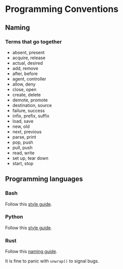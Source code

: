 # Programming Conventions

## Naming

### Terms that go together

- absent, present
- acquire, release
- actual, desired
- add, remove
- after, before
- agent, controller
- allow, deny
- close, open
- create, delete
- demote, promote
- destination, source
- failure, success
- infix, prefix, suffix
- load, save
- new, old
- next, previous
- parse, print
- pop, push
- pull, push
- read, write
- set up, tear down
- start, stop

## Programming languages

### Bash

Follow this [style guide](https://google.github.io/styleguide/shellguide.html).

### Python

Follow this [style guide](https://peps.python.org/pep-0008/).

### Rust

Follow this
[naming guide](https://rust-lang.github.io/api-guidelines/naming.html).

It is fine to panic with `unwrap()` to signal bugs.
